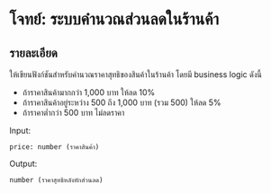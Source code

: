 # โจทย์: ระบบคำนวณส่วนลดในร้านค้า

## รายละเอียด

ให้เขียนฟังก์ชันสำหรับคำนวณราคาสุทธิของสินค้าในร้านค้า โดยมี business logic ดังนี้

- ถ้าราคาสินค้ามากกว่า 1,000 บาท ให้ลด 10%
- ถ้าราคาสินค้าอยู่ระหว่าง 500 ถึง 1,000 บาท (รวม 500) ให้ลด 5%
- ถ้าราคาต่ำกว่า 500 บาท ไม่ลดราคา

Input:

```
price: number (ราคาสินค้า)
```

Output:

```
number (ราคาสุทธิหลังหักส่วนลด)
```
